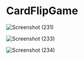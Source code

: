 # CardFlipGame
![Screenshot (231)](https://github.com/SaraswatAditya/CardFlipGame/assets/137915074/59712018-63b5-4c81-9582-ae0f38a30823)

![Screenshot (233)](https://github.com/SaraswatAditya/CardFlipGame/assets/137915074/06bd7277-df9d-4f3c-99b0-a6863f40cfda)

![Screenshot (234)](https://github.com/SaraswatAditya/CardFlipGame/assets/137915074/78dd8466-aa95-4bb5-829f-03f72efbbf06)
